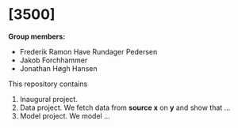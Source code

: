 # \[3500\]

**Group members:**
- Frederik Ramon Have Rundager Pedersen
- Jakob Forchhammer
- Jonathan Høgh Hansen

This repository contains  
1. Inaugural project. 
2. Data project. We fetch data from **source x** on **y** and show that ...
3. Model project. We model ...
